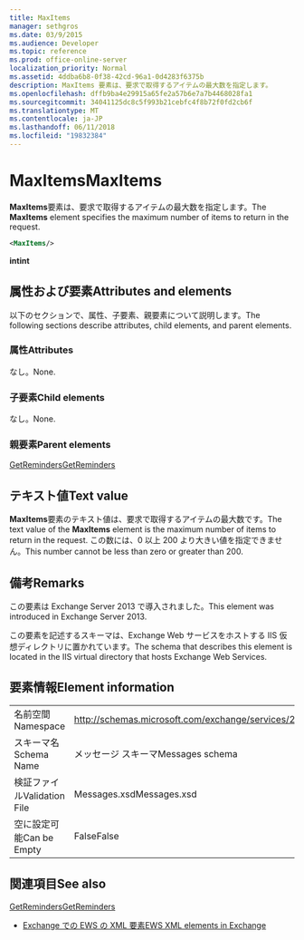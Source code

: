 ```yaml
---
title: MaxItems
manager: sethgros
ms.date: 03/9/2015
ms.audience: Developer
ms.topic: reference
ms.prod: office-online-server
localization_priority: Normal
ms.assetid: 4ddba6b8-0f38-42cd-96a1-0d4283f6375b
description: MaxItems 要素は、要求で取得するアイテムの最大数を指定します。
ms.openlocfilehash: dffb9ba4e29915a65fe2a57b6e7a7b4468028fa1
ms.sourcegitcommit: 34041125dc8c5f993b21cebfc4f8b72f0fd2cb6f
ms.translationtype: MT
ms.contentlocale: ja-JP
ms.lasthandoff: 06/11/2018
ms.locfileid: "19832384"
---
```

# <a name="maxitems"></a><span data-ttu-id="eb223-103">MaxItems</span><span class="sxs-lookup"><span data-stu-id="eb223-103">MaxItems</span></span>

<span data-ttu-id="eb223-104">**MaxItems**要素は、要求で取得するアイテムの最大数を指定します。</span><span class="sxs-lookup"><span data-stu-id="eb223-104">The **MaxItems** element specifies the maximum number of items to return in the request.</span></span> 
  
```XML
<MaxItems/>
```

 <span data-ttu-id="eb223-105">**int**</span><span class="sxs-lookup"><span data-stu-id="eb223-105">**int**</span></span>
## <a name="attributes-and-elements"></a><span data-ttu-id="eb223-106">属性および要素</span><span class="sxs-lookup"><span data-stu-id="eb223-106">Attributes and elements</span></span>

<span data-ttu-id="eb223-107">以下のセクションで、属性、子要素、親要素について説明します。</span><span class="sxs-lookup"><span data-stu-id="eb223-107">The following sections describe attributes, child elements, and parent elements.</span></span>
  
### <a name="attributes"></a><span data-ttu-id="eb223-108">属性</span><span class="sxs-lookup"><span data-stu-id="eb223-108">Attributes</span></span>

<span data-ttu-id="eb223-109">なし。</span><span class="sxs-lookup"><span data-stu-id="eb223-109">None.</span></span>
  
### <a name="child-elements"></a><span data-ttu-id="eb223-110">子要素</span><span class="sxs-lookup"><span data-stu-id="eb223-110">Child elements</span></span>

<span data-ttu-id="eb223-111">なし。</span><span class="sxs-lookup"><span data-stu-id="eb223-111">None.</span></span>
  
### <a name="parent-elements"></a><span data-ttu-id="eb223-112">親要素</span><span class="sxs-lookup"><span data-stu-id="eb223-112">Parent elements</span></span>

[<span data-ttu-id="eb223-113">GetReminders</span><span class="sxs-lookup"><span data-stu-id="eb223-113">GetReminders</span></span>](getreminders.md)
  
## <a name="text-value"></a><span data-ttu-id="eb223-114">テキスト値</span><span class="sxs-lookup"><span data-stu-id="eb223-114">Text value</span></span>

<span data-ttu-id="eb223-115">**MaxItems**要素のテキスト値は、要求で取得するアイテムの最大数です。</span><span class="sxs-lookup"><span data-stu-id="eb223-115">The text value of the **MaxItems** element is the maximum number of items to return in the request.</span></span> <span data-ttu-id="eb223-116">この数には、0 以上 200 より大きい値を指定できません。</span><span class="sxs-lookup"><span data-stu-id="eb223-116">This number cannot be less than zero or greater than 200.</span></span> 
  
## <a name="remarks"></a><span data-ttu-id="eb223-117">備考</span><span class="sxs-lookup"><span data-stu-id="eb223-117">Remarks</span></span>

<span data-ttu-id="eb223-118">この要素は Exchange Server 2013 で導入されました。</span><span class="sxs-lookup"><span data-stu-id="eb223-118">This element was introduced in Exchange Server 2013.</span></span>
  
<span data-ttu-id="eb223-119">この要素を記述するスキーマは、Exchange Web サービスをホストする IIS 仮想ディレクトリに置かれています。</span><span class="sxs-lookup"><span data-stu-id="eb223-119">The schema that describes this element is located in the IIS virtual directory that hosts Exchange Web Services.</span></span>
  
## <a name="element-information"></a><span data-ttu-id="eb223-120">要素情報</span><span class="sxs-lookup"><span data-stu-id="eb223-120">Element information</span></span>

|||
|:-----|:-----|
|<span data-ttu-id="eb223-121">名前空間</span><span class="sxs-lookup"><span data-stu-id="eb223-121">Namespace</span></span>  <br/> |http://schemas.microsoft.com/exchange/services/2006/messages  <br/> |
|<span data-ttu-id="eb223-122">スキーマ名</span><span class="sxs-lookup"><span data-stu-id="eb223-122">Schema Name</span></span>  <br/> |<span data-ttu-id="eb223-123">メッセージ スキーマ</span><span class="sxs-lookup"><span data-stu-id="eb223-123">Messages schema</span></span>  <br/> |
|<span data-ttu-id="eb223-124">検証ファイル</span><span class="sxs-lookup"><span data-stu-id="eb223-124">Validation File</span></span>  <br/> |<span data-ttu-id="eb223-125">Messages.xsd</span><span class="sxs-lookup"><span data-stu-id="eb223-125">Messages.xsd</span></span>  <br/> |
|<span data-ttu-id="eb223-126">空に設定可能</span><span class="sxs-lookup"><span data-stu-id="eb223-126">Can be Empty</span></span>  <br/> |<span data-ttu-id="eb223-127">False</span><span class="sxs-lookup"><span data-stu-id="eb223-127">False</span></span>  <br/> |
   
## <a name="see-also"></a><span data-ttu-id="eb223-128">関連項目</span><span class="sxs-lookup"><span data-stu-id="eb223-128">See also</span></span>



[<span data-ttu-id="eb223-129">GetReminders</span><span class="sxs-lookup"><span data-stu-id="eb223-129">GetReminders</span></span>](getreminders.md)


- [<span data-ttu-id="eb223-130">Exchange での EWS の XML 要素</span><span class="sxs-lookup"><span data-stu-id="eb223-130">EWS XML elements in Exchange</span></span>](ews-xml-elements-in-exchange.md)

